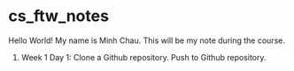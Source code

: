 # cs_ftw_notes
Hello World!
My name is Minh Chau. This will be my note during the course. 
1. Week 1
Day 1: Clone a Github repository. Push to Github repository. 